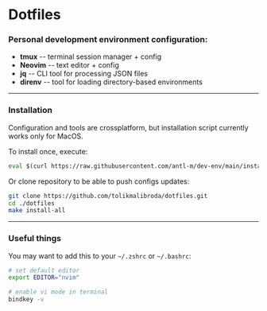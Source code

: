 
# Dotfiles

### Personal development environment configuration:
- **tmux** -- terminal session manager + config
- **Neovim** -- text editor + config
- **jq** -- CLI tool for processing JSON files
- **direnv** -- tool for loading directory-based environments

---

### Installation

Configuration and tools are crossplatform,
but installation script currently works only for MacOS.

To install once, execute:
```bash
eval $(curl https://raw.githubusercontent.com/antl-m/dev-env/main/install.sh)
```

Or clone repository to be able to push configs updates:
```bash
git clone https://github.com/tolikmalibroda/dotfiles.git
cd ./dotfiles
make install-all
```

---

### Useful things

You may want to add this to your `~/.zshrc` or `~/.bashrc`:
```bash
# set default editor
export EDITOR="nvim"

# enable vi mode in terminal
bindkey -v
```

